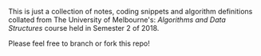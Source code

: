 This is just a collection of notes, coding snippets and algorithm definitions collated from The University of Melbourne's: *Algorithms and Data Structures* course held in Semester 2 of 2018.

Please feel free to branch or fork this repo!